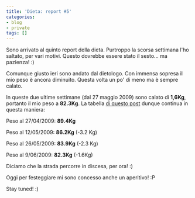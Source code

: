 ```yaml
---
title: 'Dieta: report #5'
categories:
- blog
- private
tags: []
---
```

Sono arrivato al quinto report della dieta. Purtroppo la scorsa settimana l'ho
saltato, per vari motivi. Questo dovrebbe essere stato il sesto... ma
pazienza! :)

Comunque giusto ieri sono andato dal dietologo. Con immensa sopresa il mio
peso è ancora diminuito. Questa volta un po' di meno ma è sempre calato.

In queste due ultime settimane (dal 27 maggio 2009) sono calato di **1,6Kg**,
portanto il mio peso a **82.3Kg**. La tabella [di questo
post]({{site.url}}/2009/05/27/dieta-report-4/) dunque continua in
questa maniera:

Peso al 27/04/2009: **89.4Kg**

Peso al 12/05/2009: **86.2Kg** (-3.2 Kg)

Peso al 26/05/2009: **83.9Kg** (-2.3 Kg)

Peso al 9/06/2009: **82.3Kg** (-1.6Kg)

Diciamo che la strada percorre in discesa, per ora! :)

Oggi per festeggiare mi sono concesso anche un aperitivo! :P

Stay tuned! :)